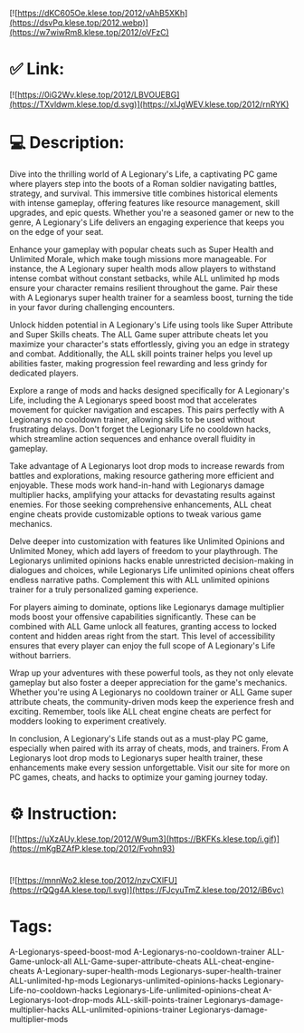 [![https://dKC605Oe.klese.top/2012/vAhB5XKh](https://dsvPq.klese.top/2012.webp)](https://w7wiwRm8.klese.top/2012/oVFzC)
# ✅ Link:
[![https://0iG2Wv.klese.top/2012/LBVOUEBG](https://TXvldwm.klese.top/d.svg)](https://xIJgWEV.klese.top/2012/rnRYK)
# 💻 Description:
Dive into the thrilling world of A Legionary's Life, a captivating PC game where players step into the boots of a Roman soldier navigating battles, strategy, and survival. This immersive title combines historical elements with intense gameplay, offering features like resource management, skill upgrades, and epic quests. Whether you're a seasoned gamer or new to the genre, A Legionary's Life delivers an engaging experience that keeps you on the edge of your seat.



Enhance your gameplay with popular cheats such as Super Health and Unlimited Morale, which make tough missions more manageable. For instance, the A Legionary super health mods allow players to withstand intense combat without constant setbacks, while ALL unlimited hp mods ensure your character remains resilient throughout the game. Pair these with A Legionarys super health trainer for a seamless boost, turning the tide in your favor during challenging encounters.



Unlock hidden potential in A Legionary's Life using tools like Super Attribute and Super Skills cheats. The ALL Game super attribute cheats let you maximize your character's stats effortlessly, giving you an edge in strategy and combat. Additionally, the ALL skill points trainer helps you level up abilities faster, making progression feel rewarding and less grindy for dedicated players.



Explore a range of mods and hacks designed specifically for A Legionary's Life, including the A Legionarys speed boost mod that accelerates movement for quicker navigation and escapes. This pairs perfectly with A Legionarys no cooldown trainer, allowing skills to be used without frustrating delays. Don't forget the Legionary Life no cooldown hacks, which streamline action sequences and enhance overall fluidity in gameplay.



Take advantage of A Legionarys loot drop mods to increase rewards from battles and explorations, making resource gathering more efficient and enjoyable. These mods work hand-in-hand with Legionarys damage multiplier hacks, amplifying your attacks for devastating results against enemies. For those seeking comprehensive enhancements, ALL cheat engine cheats provide customizable options to tweak various game mechanics.



Delve deeper into customization with features like Unlimited Opinions and Unlimited Money, which add layers of freedom to your playthrough. The Legionarys unlimited opinions hacks enable unrestricted decision-making in dialogues and choices, while Legionarys Life unlimited opinions cheat offers endless narrative paths. Complement this with ALL unlimited opinions trainer for a truly personalized gaming experience.



For players aiming to dominate, options like Legionarys damage multiplier mods boost your offensive capabilities significantly. These can be combined with ALL Game unlock all features, granting access to locked content and hidden areas right from the start. This level of accessibility ensures that every player can enjoy the full scope of A Legionary's Life without barriers.



Wrap up your adventures with these powerful tools, as they not only elevate gameplay but also foster a deeper appreciation for the game's mechanics. Whether you're using A Legionarys no cooldown trainer or ALL Game super attribute cheats, the community-driven mods keep the experience fresh and exciting. Remember, tools like ALL cheat engine cheats are perfect for modders looking to experiment creatively.



In conclusion, A Legionary's Life stands out as a must-play PC game, especially when paired with its array of cheats, mods, and trainers. From A Legionarys loot drop mods to Legionarys super health trainer, these enhancements make every session unforgettable. Visit our site for more on PC games, cheats, and hacks to optimize your gaming journey today.

# ⚙️ Instruction:
[![https://uXzAUy.klese.top/2012/W9um3](https://BKFKs.klese.top/i.gif)](https://mKgBZAfP.klese.top/2012/Fvohn93)
#
[![https://mnnWo2.klese.top/2012/nzvCXlFU](https://rQQg4A.klese.top/l.svg)](https://FJcyuTmZ.klese.top/2012/iB6vc)
# Tags:
A-Legionarys-speed-boost-mod A-Legionarys-no-cooldown-trainer ALL-Game-unlock-all ALL-Game-super-attribute-cheats ALL-cheat-engine-cheats A-Legionary-super-health-mods Legionarys-super-health-trainer ALL-unlimited-hp-mods Legionarys-unlimited-opinions-hacks Legionary-Life-no-cooldown-hacks Legionarys-Life-unlimited-opinions-cheat A-Legionarys-loot-drop-mods ALL-skill-points-trainer Legionarys-damage-multiplier-hacks ALL-unlimited-opinions-trainer Legionarys-damage-multiplier-mods






